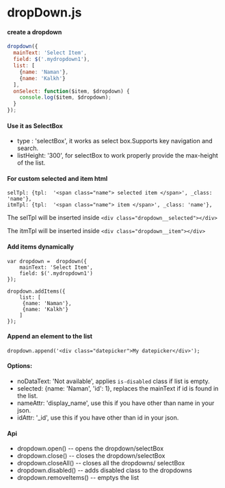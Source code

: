 # dropDown.js

#### create a dropdown

```javascript
dropdown({
  mainText: 'Select Item',
  field: $('.mydropdown1'),
  list: [
    {name: 'Naman'},
    {name: 'Kalkh'}
  ],
  onSelect: function($item, $dropdown) {
    console.log($item, $dropdown);
  }
});
```
#### Use it as SelectBox
- type : 'selectBox', it works as select box.Supports key navigation and search.
- listHeight: '300', for selectBox to work properly provide the max-height of the list.

#### For custom selected and item html
	selTpl: {tpl:  '<span class="name"> selected item </span>', _class: 'name'},
	itmTpl: {tpl:  '<span class="name"> item </span>', _class: 'name'},
	
The selTpl will be inserted inside 
	```
	<div class="dropdown__selected"></div>
	```

The itmTpl will be inserted inside 
	```
	<div class="dropdown__item"></div>
	```

#### Add items dynamically
    var dropdown =  dropdown({
        mainText: 'Select Item',
        field: $('.mydropdown1')
    });

    dropdown.addItems({
        list: [
         {name: 'Naman'},
         {name: 'Kalkh'}
        ]
    });

#### Append an element to the list
    dropdown.append('<div class="datepicker">My datepicker</div>');

#### Options: 
- noDataText: 'Not available', applies `is-disabled` class if list is empty.
- selected: {name: 'Naman', 'id': 1}, replaces the mainText if id is found in the list.
- nameAttr: 'display_name', use this if you have other than name in your json.
- idAttr: '_id', use this if  you have other than id in your json.

#### Api
- dropdown.open() --  opens the dropdown/selectBox 
- dropdown.close() -- closes the dropdown/selectBox
- dropdown.closeAll() -- closes all the dropdowns/ selectBox
- dropdown.disabled() -- adds disabled class to the dropdowns
- dropdown.removeItems() -- emptys the list